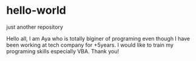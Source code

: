 # hello-world
just another repository

Hello all,
I am Aya who is totally biginer of programing even though I have been working at tech company for +5years.
I would like to train my programing skills especially VBA.
Thank you!
